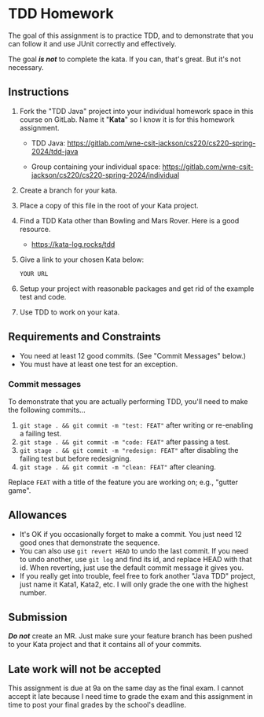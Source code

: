 # TDD Homework

The goal of this assignment is to practice TDD,
and to demonstrate that you can follow it and use JUnit
correctly and effectively.

The goal ***is not*** to complete the kata.
If you can, that's great. But it's not necessary.

## Instructions

1. Fork the "TDD Java" project into your individual homework space in this
    course on GitLab. Name it "**Kata**" so I know it is for this homework
    assignment.

    * TDD Java: https://gitlab.com/wne-csit-jackson/cs220/cs220-spring-2024/tdd-java

    * Group containing your individual space: https://gitlab.com/wne-csit-jackson/cs220/cs220-spring-2024/individual

2. Create a branch for your kata.

3. Place a copy of this file in the root of your Kata project.

4. Find a TDD Kata other than Bowling and Mars Rover. Here is a good resource.

    * https://kata-log.rocks/tdd

5. Give a link to your chosen Kata below:

    ```
    YOUR URL
    ```

6. Setup your project with reasonable packages and get rid of the example
    test and code.

7. Use TDD to work on your kata.


## Requirements and Constraints

* You need at least 12 good commits.
  (See "Commit Messages" below.)
* You must have at least one test for an exception.

### Commit messages

To demonstrate that you are actually performing TDD, you'll need to make the following commits...

1. `git stage . && git commit -m "test: FEAT"` after writing or re-enabling a failing test.
2. `git stage . && git commit -m "code: FEAT"` after passing a test.
3. `git stage . && git commit -m "redesign: FEAT"` after disabling the failing test but before redesigning.
4. `git stage . && git commit -m "clean: FEAT"` after cleaning.

Replace `FEAT` with a title of the feature you are working on; e.g., "gutter game".

## Allowances

* It's OK if you occasionally forget to make a commit.
    You just need 12 good ones that demonstrate the sequence.
* You can also use `git revert HEAD` to undo the last commit.
    If you need to undo another, use `git log` and find its
    id, and replace HEAD with that id.
    When reverting, just use the default commit message
    it gives you.
* If you really get into trouble, feel free to fork another
    "Java TDD" project, just name it Kata1, Kata2, etc. I
    will only grade the one with the highest number.

## Submission

***Do not*** create an MR. Just make sure your feature branch has been
pushed to your Kata project and that it contains all of your commits.

## Late work will not be accepted

This assignment is due at 9a on the same day as the final exam. I cannot
accept it late because I need time to grade the exam and this assignment
in time to post your final grades by the school's deadline.
